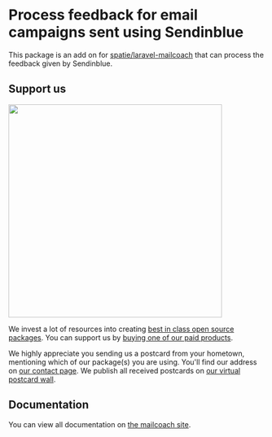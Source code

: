 # Process feedback for email campaigns sent using Sendinblue

This package is an add on for [spatie/laravel-mailcoach](https://github.com/spatie/laravel-mailcoach) that can process the feedback given by Sendinblue.

## Support us

[<img src="https://github-ads.s3.eu-central-1.amazonaws.com/laravel-mailcoach-sendinblue-feedback.jpg?t=1" width="419px" />](https://spatie.be/github-ad-click/laravel-mailcoach-sendinblue-feedback)

We invest a lot of resources into creating [best in class open source packages](https://spatie.be/open-source). You can support us by [buying one of our paid products](https://spatie.be/open-source/support-us).

We highly appreciate you sending us a postcard from your hometown, mentioning which of our package(s) you are using. You'll find our address on [our contact page](https://spatie.be/about-us). We publish all received postcards on [our virtual postcard wall](https://spatie.be/open-source/postcards).

## Documentation

You can view all documentation on [the mailcoach site](https://mailcoach.app).
